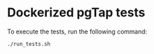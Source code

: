 # Dockerized pgTap tests

To execute the tests, run the following command:

```bash
./run_tests.sh
```